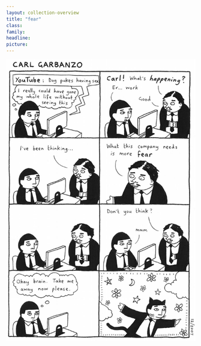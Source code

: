 ```yaml
---
layout: collection-overview
title: "fear"
class:	
family:
headline:
picture:
---
```


![fear](/assets/img/garbanzo/2007/fear-900w.jpg)